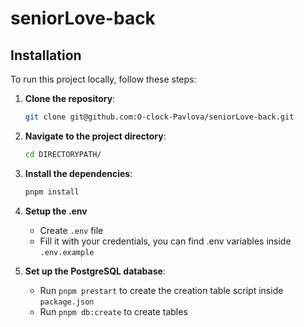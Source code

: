 # seniorLove-back

## Installation

To run this project locally, follow these steps:

1. **Clone the repository**:

    ```sh
    git clone git@github.com:O-clock-Pavlova/seniorLove-back.git
    ```

2. **Navigate to the project directory**:

    ```sh
    cd DIRECTORYPATH/
    ```

3. **Install the dependencies**:

    ```sh
    pnpm install
    ```

4. **Setup the .env** 
   - Create `.env` file
   - Fill it with your credentials, you can find .env variables inside `.env.example`

5. **Set up the PostgreSQL database**:
    - Run `pnpm prestart` to create the creation table script inside `package.json`
    - Run `pnpm db:create` to create tables